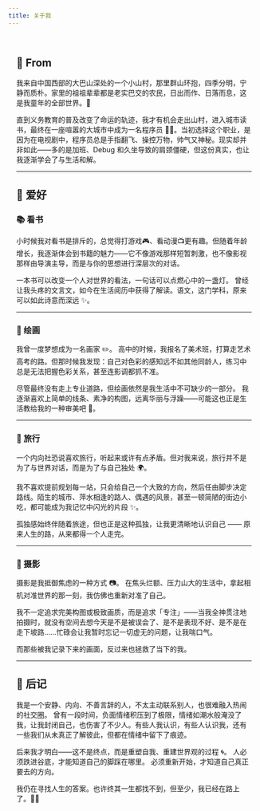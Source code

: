 ```yaml
---
title: 关于我
---
```


<div style="max-width: 720px; margin: 0 auto; padding: 1rem;">

## 🧭 From

我来自中国西部的大巴山深处的一个小山村，那里群山环抱，四季分明，宁静而质朴。家里的祖祖辈辈都是老实巴交的农民，日出而作、日落而息，这是我童年的全部世界。🌾

直到义务教育的普及改变了命运的轨迹，我才有机会走出山村，进入城市读书，最终在一座喧嚣的大城市中成为一名程序员 👨‍💻。当初选择这个职业，是因为在电视剧中，程序员总是手指翻飞、操控万物，帅气又神秘。现实却并非如此——多的是加班、Debug 和久坐导致的肩颈僵硬，但这份真实，也让我逐渐学会了与生活和解。

---

## 🧡 爱好

### 📚 看书

小时候我对看书是排斥的，总觉得打游戏🎮、看动漫📺更有趣。但随着年龄增长，我逐渐体会到书籍的魅力——它不像游戏那样短暂刺激，也不像影视那样由导演主导，而是与你的思想进行深层次的对话。

一本书可以改变一个人对世界的看法，一句话可以点燃心中的一盏灯。
曾经让我头疼的文言文，如今在生活阅历中获得了解读。语文，这门学科，原来可以如此诗意而深远 ✨。

---

### 🎨 绘画

我曾一度梦想成为一名画家 ✏️。
高中的时候，我报名了美术班，打算走艺术高考的路。但那时候我发现：自己对色彩的感知远不如其他同龄人，练习中总是无法把握色彩关系，甚至连影调都抓不准。

尽管最终没有走上专业道路，但绘画依然是我生活中不可缺少的一部分。
我逐渐喜欢上简单的线条、素净的构图，远离华丽与浮躁——可能这也正是生活教给我的一种审美吧 🧘。

---

### 🧳 旅行

一个内向社恐说喜欢旅行，听起来或许有点矛盾。但对我来说，旅行并不是为了与世界对话，而是为了与自己独处 🌍。

我不喜欢提前规划每一站，只会给自己一个大致的方向，然后任由脚步决定路线。陌生的城市、萍水相逢的路人、偶遇的风景，甚至一顿简陋的街边小吃，都可能成为我记忆中闪光的片段 ✨。

孤独感始终伴随着旅途，但也正是这种孤独，让我更清晰地认识自己 —— 原来人生的路，从来都得一个人走完。

---

### 📸 摄影

摄影是我抵御焦虑的一种方式 📷。
在焦头烂额、压力山大的生活中，拿起相机对准世界的那一刻，我仿佛也重新对准了自己。

我不一定追求完美构图或极致画质，而是追求「专注」——当我全神贯注地拍摄时，就没有空间去想今天是不是被误会了、是不是表现不好、是不是在走下坡路……忙碌会让我暂时忘记一切虚无的问题，让我喘口气。

而那些被我记录下来的画面，反过来也拯救了当下的我。

---

## 🌙 后记

我是一个安静、内向、不善言辞的人，不太主动联系别人，也很难融入热闹的社交圈。
曾有一段时间，负面情绪积压到了极限，情绪如潮水般淹没了我，让我封闭自己，也伤害了不少人。有些人我认识，有些人认识我，还有一些我们从未真正了解彼此，但都在情绪中留下了痕迹。

后来我才明白——这不是终点，而是重塑自我、重建世界观的过程 🌀。
人必须跌进谷底，才能知道自己的脚踩在哪里。
必须重新开始，才知道自己真正要去的方向。

我仍在寻找人生的答案。也许终其一生都找不到，但至少，我已经在路上了。🚶‍♂️

</div>
